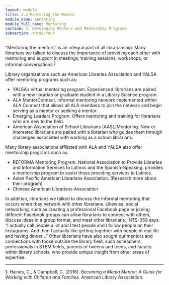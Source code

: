 ```yaml
---
layout: module
title: 3.4 Mentoring the Mentor
module_name: mentoring
module_full_name: Mentoring
section: 3. Developing Mentors and Mentorship Programs
subsection: three-four
---
```


“Mentoring the mentors” is an integral part of all librarianship. Many librarians we talked to discuss the importance of providing each other with mentoring and support in meetings, training sessions, workshops, or informal conversations.<sup><a name="1" href="#fn1">1</a></sup>

Library organizations such as American Libraries Association and YALSA offer mentoring programs such as: 

- YALSA’s virtual mentoring program. Experienced librarians are paired with a new librarian or graduate student in a Library Science program. 
- ALA MentorConnect. Informal mentoring network implemented within ALA Connect that allows all ALA members to join the network and begin serving as a mentor or seeking a mentor. 
- Emerging Leaders Program. Offers mentoring and training for librarians who are new to the field.  
- American Association of School Librarians (AASL)Mentoring. New or interested librarians are paired with a librarian who guides them through challenges associated with working as a school librarians.   

Many library associations affiliated with ALA and YALSA also offer mentorship programs such as: 

- REFORMA Mentoring Program. National Association to Provide Libraries and Information Services to Latinos and the Spanish-Speaking, provides a mentorship program to assist those providing services to Latinos. 
- Asian Pacific American Librarians Association. (Research more about their program)  
- Chinese American Librarians Association 

In addition, librarians we talked to discuss the informal mentoring that occurs when they network with other librarians. Likewise, social networking, such as creating a professional Facebook page or joining different Facebook groups can allow librarians to connect with others, discuss ideas in a group format, and meet other librarians. INTS-059 says: “I actually call people a lot and I text people and I follow people on their Instagrams. And then I actually like getting together with people in real life and having dinner…” Other librarians have also sought out mentors and connections with those outside the library field, such as teachers, professionals in STEM fields, parents of tweens and teens, and faculty within library schools, who provide unique insight from other areas of expertise.

<hr/>

<a name="fn1" href="#1">1</a>: Haines, C., & Campbell, C. (2016). _Becoming a Media Mentor: A Guide for Working with Children and Families_. American Library Association. 
 

